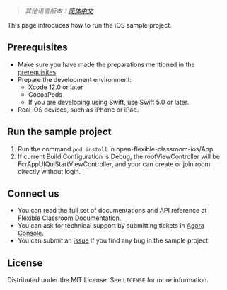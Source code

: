 > *其他语言版本：[简体中文](README.zh.md)*

This page introduces how to run the iOS sample project.
## Prerequisites 

- Make sure you have made the preparations mentioned in the  [prerequisites](https://docs.agora.io/en/agora-class/agora_class_prep?platform=iOS).
- Prepare the development environment:
  - Xcode 12.0 or later
  - CocoaPods
  - If you are developing using Swift, use Swift 5.0 or later.
- Real iOS devices, such as iPhone or iPad.

## Run the sample project
1. Run the command `pod install` in open-flexible-classroom-ios/App.
2. If current Build Configuration is Debug, the rootViewController will be FcrAppUIQuiStartViewController, and your can create or join room directly without login.

## Connect us

- You can read the full set of documentations and API reference at [Flexible Classroom Documentation](https://docs.agora.io/en/agora-class/landing-page).
- You can ask for technical support by submitting tickets in [Agora Console](https://dashboard.agora.io/). 
- You can submit an [issue](https://github.com/AgoraIO-Community/CloudClass-iOS/issues) if you find any bug in the sample project. 

## License

Distributed under the MIT License. See `LICENSE` for more information.
